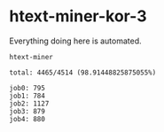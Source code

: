 # htext-miner-kor-3

Everything doing here is automated.

```
htext-miner

total: 4465/4514 (98.91448825875055%)

job0: 795
job1: 784
job2: 1127
job3: 879
job4: 880
```